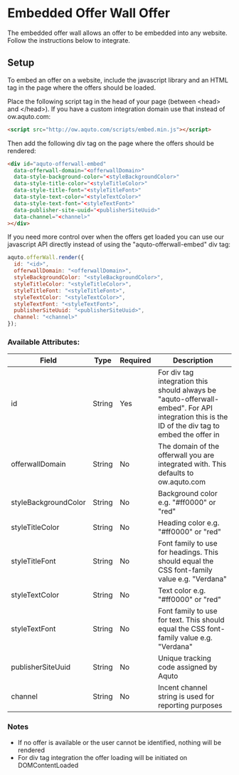 Embedded Offer Wall Offer
=========================
The embedded offer wall allows an offer to be embedded into any website. Follow the instructions below to integrate.

## Setup
To embed an offer on a website, include the javascript library and an HTML tag in the page where the offers should be 
loaded.

Place the following script tag in the head of your page (between \<head\> and \</head\>). If you have a custom integration 
domain use that instead of ow.aquto.com:

```html
<script src="http://ow.aquto.com/scripts/embed.min.js"></script>
```

Then add the following div tag on the page where the offers should be rendered:
```html
<div id="aquto-offerwall-embed"
  data-offerwall-domain="<offerwallDomain>"
  data-style-background-color="<styleBackgroundColor>"
  data-style-title-color="<styleTitleColor>"
  data-style-title-font="<styleTitleFont>"
  data-style-text-color="<styleTextColor>"
  data-style-text-font="<styleTextFont>"
  data-publisher-site-uuid="<publisherSiteUuid>"
  data-channel="<channel>"
></div>
```

If you need more control over when the offers get loaded you can use our javascript API directly instead of using the
"aquto-offerwall-embed" div tag:

```javascript
aquto.offerWall.render({
  id: "<id>",
  offerwallDomain: "<offerwallDomain>",
  styleBackgroundColor: "<styleBackgroundColor>",
  styleTitleColor: "<styleTitleColor>",
  styleTitleFont: "<styleTitleFont>",
  styleTextColor: "<styleTextColor>",
  styleTextFont: "<styleTextFont>",
  publisherSiteUuid: "<publisherSiteUuid>",
  channel: "<channel>"
});
```

### Available Attributes:
| Field                | Type   | Required | Description |
|----------------------|--------|----------|-------------|
| id                   | String | Yes | For div tag integration this should always be "aquto-offerwall-embed". For API integration this is the ID of the div tag to embed the offer in |
| offerwallDomain      | String | No  | The domain of the offerwall you are integrated with. This defaults to ow.aquto.com |
| styleBackgroundColor | String | No  | Background color e.g. "#ff0000" or "red" |
| styleTitleColor      | String | No  | Heading color e.g. "#ff0000" or "red" |
| styleTitleFont       | String | No  | Font family to use for headings. This should equal the CSS font-family value e.g. "Verdana" |
| styleTextColor       | String | No  | Text color e.g. "#ff0000" or "red" |
| styleTextFont        | String | No  | Font family to use for text. This should equal the CSS font-family value e.g. "Verdana" |
| publisherSiteUuid    | String | No  | Unique tracking code assigned by Aquto |
| channel              | String | No  | Incent channel string is used for reporting purposes |

### Notes
- If no offer is available or the user cannot be identified, nothing will be rendered
- For div tag integration the offer loading will be initiated on DOMContentLoaded
